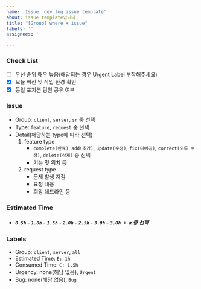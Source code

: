 ```yaml
---
name: 'Issue: dev.log issue template'
about: issue template입니다.
title: "[Group] where + issue"
labels: ''
assignees: ''

---
```


### Check List
- [ ] 우선 순위 매우 높음(해당되는 경우 Urgent Label 부착해주세요)
- [x] 모듈 버전 및 작업 환경 확인
- [x] 동일 포지션 팀원 공유 여부

### Issue
- Group: `client`, `server`, `sr` 중 선택
- Type: `feature`, `request` 중 선택
- Detail(해당하는 type에 따라 선택)
  1. feature type
      - `complete(완료)`, `add(추가)`, `update(수정)`, `fix(디버깅)`, `correct(오류 수정)`, `delete(삭제)` 중 선택
      - 기능 및 위치 등
  2. request type
      - 문제 발생 지점
      - 요청 내용
      - 희망 데드라인 등

### Estimated Time
- ##### `0.5h` - `1.0h` - `1.5h` - `2.0h` - `2.5h` - `3.0h` - `3.0h + α` 중 선택

### Labels
- Group: `client`, `server`, `all`
- Estimated Time: `E: 1h`
- Consumed Time: `C: 1.5h`
- Urgency: none(해당 없음), `Urgent`
- Bug: none(해당 없음), `Bug`
